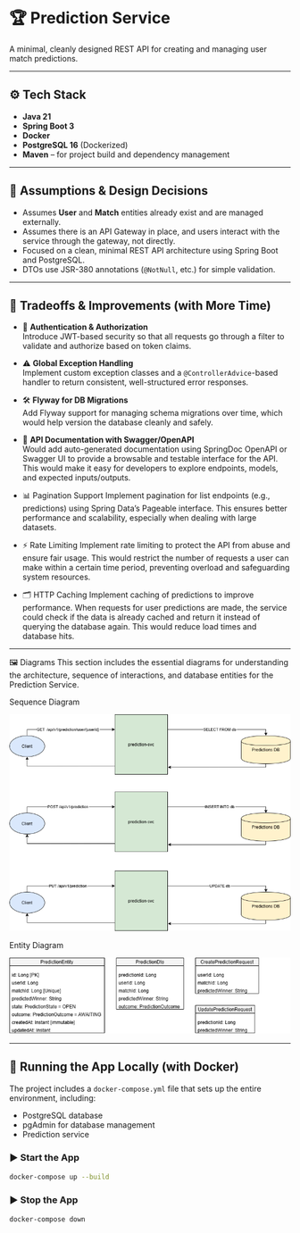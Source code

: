 # 🏆 Prediction Service

A minimal, cleanly designed REST API for creating and managing user match predictions.

---

## ⚙️ Tech Stack

- **Java 21**
- **Spring Boot 3**
- **Docker**
- **PostgreSQL 16** (Dockerized)
- **Maven** – for project build and dependency management

---

## 📌 Assumptions & Design Decisions

- Assumes **User** and **Match** entities already exist and are managed externally.
- Assumes there is an API Gateway in place, and users interact with the service through the gateway, not directly.
- Focused on a clean, minimal REST API architecture using Spring Boot and PostgreSQL.
- DTOs use JSR-380 annotations (`@NotNull`, etc.) for simple validation.
---

## 🔁 Tradeoffs & Improvements (with More Time)

- 🔐 **Authentication & Authorization**  
  Introduce JWT-based security so that all requests go through a filter to validate and authorize based on token claims.

- ⚠️ **Global Exception Handling**  
  Implement custom exception classes and a `@ControllerAdvice`-based handler to return consistent, well-structured error responses.

- 🛠️ **Flyway for DB Migrations**  
  Add Flyway support for managing schema migrations over time, which would help version the database cleanly and safely.

- 📘 **API Documentation with Swagger/OpenAPI**  
  Would add auto-generated documentation using SpringDoc OpenAPI or Swagger UI to provide a browsable and testable interface for the API. This would make it easy for developers to explore endpoints, models, and expected inputs/outputs.

- 📊 Pagination Support Implement pagination for list endpoints (e.g., predictions) using Spring Data’s Pageable interface. This ensures better performance and scalability, especially when dealing with large datasets.

- ⚡ Rate Limiting
  Implement rate limiting to protect the API from abuse and ensure fair usage. This would restrict the number of requests a user can make within a certain time period, preventing overload and safeguarding system resources.

- 🗂️ HTTP Caching
  Implement caching of predictions to improve performance. When requests for user predictions are made, the service could check if the data is already cached and return it instead of querying the database again. This would reduce load times and database hits.
---


🖼️ Diagrams
This section includes the essential diagrams for understanding the architecture, sequence of interactions, and database entities for the Prediction Service.

Sequence Diagram

![Sequence Diagram](sequence_diagram.drawio.png)

Entity Diagram

![Entity Diagram](entity_diagram.drawio.png)

---

## 🚀 Running the App Locally (with Docker)

The project includes a `docker-compose.yml` file that sets up the entire environment, including:

- PostgreSQL database
- pgAdmin for database management
- Prediction service

### ▶️ Start the App

```bash
docker-compose up --build
```

### ▶️ Stop the App

```bash
docker-compose down
```